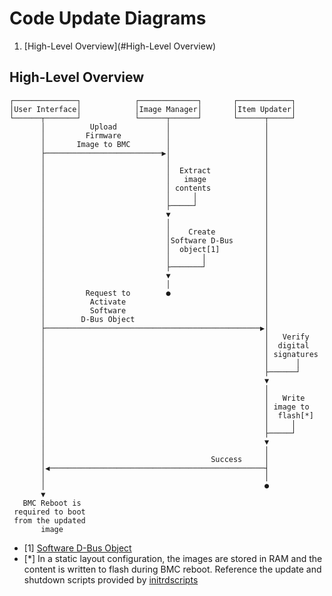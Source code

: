 # Code Update Diagrams

1. [High-Level Overview](#High-Level Overview)

## High-Level Overview

```
┌──────────────┐            ┌─────────────┐       ┌────────────┐
│User Interface│            │Image Manager│       │Item Updater│
└──────┬───────┘            └──────┬──────┘       └──────┬─────┘
       │          Upload           │                     │
       │         Firmware          │                     │
       │       Image to BMC        │                     │
       ├──────────────────────────▶│                     │
       │                           │                     │
       │                           │  Extract            │
       │                           │   image             │
       │                           │ contents            │
       │                           │     │               │
       │                           ├─────┘               │
       │                           ▼                     │
       │                           │                     │
       │                           │    Create           │
       │                           │Software D-Bus       │
       │                           │  object[1]          │
       │                           │       │             │
       │                           ├───────┘             │
       │                           ▼                     │
       │                           │                     │
       │         Request to        ●                     │
       │          Activate                               │
       │          Software                               │
       │        D-Bus Object                             │
       ├────────────────────────────────────────────────▶│
       │                                                 │   Verify
       │                                                 │  digital
       │                                                 │ signatures
       │                                                 │      │
       │                                                 ├──────┘
       │                                                 ▼
       │                                                 │
       │                                                 │   Write
       │                                                 │ image to
       │                                                 │  flash[*]
       │                                                 │     │
       │                                                 ├─────┘
       │                                                 ▼
       │                                                 │
       │                                     Success     │
       │◀────────────────────────────────────────────────┤
       │                                                 │
       │                                                 ●
       ▼
   BMC Reboot is
 required to boot
 from the updated
       image

```
- [1] [Software D-Bus Object](https://github.com/openbmc/phosphor-dbus-interfaces/tree/master/yaml/xyz/openbmc_project/Software)
- [*] In a static layout configuration, the images are stored in RAM and the
      content is written to flash during BMC reboot. Reference the update and
      shutdown scripts provided by [initrdscripts](https://github.com/openbmc/openbmc/tree/master/meta-phosphor/recipes-phosphor/initrdscripts)

